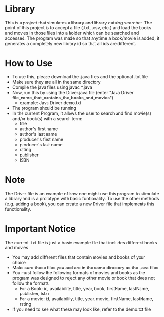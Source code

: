 # Library
This is a project that simulates a library and library catalog searcher. The point of this project is to accept a file (.txt, .csv, etc.) and load the books and movies in those files into a holder which can be searched and accessed. The program was made so that anytime a book/movie is added, it generates a completely new library id so that all ids are different.
# How to Use
* To use this, please download the .java files and the optional .txt file
* Make sure they are all in the same directory
* Compile the java files using javac *.java
* Now, run this by using the Driver.java file (enter "Java Driver file_name_that_contains_the_books_and_movies")
  * example: Java Driver demo.txt
* The program should be running
* In the current Program, it allows the user to search and find movie(s) and/or book(s) with a search term:
  * title
  * author's first name
  * author's last name
  * producer's first name
  * producer's last name
  * rating
  * publisher
  * ISBN
# Note
The Driver file is an example of how one might use this program to stimulate a library and is a prototype with basic funtionality. To use the other methods (e.g. adding a book), you can create a new Driver file that implements this functionality.
# Important Notice
The current .txt file is just a basic example file that includes different books and movies
* You may add different files that contain movies and books of your choice
* Make sure these files you add are in the same directory as the .java files
* You must follow the following formats of movies and books as the program was designed to reject any other movie or book that does not follow the formats
  * For a Book: id, availability, title, year, book, firstName, lastName, publisher, isbn
  * For a movie: id, availability, title, year, movie, firstName, lastName, rating
* If you need to see what these may look like, refer to the demo.txt file
